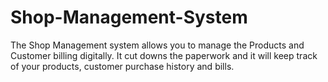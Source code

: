 # Shop-Management-System
The Shop Management system allows you to manage the Products and Customer billing  digitally. It cut downs the paperwork and it will keep track of your products, customer  purchase history and bills.
